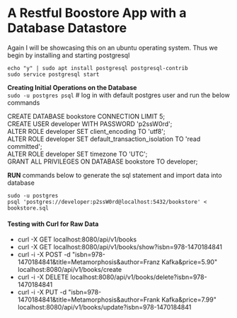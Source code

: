 # A Restful Boostore App with a Database Datastore

Again I will be showcasing this on an ubuntu operating system. Thus we begin by installing and starting postgresql

`echo "y" | sudo apt install postgresql postgresql-contrib`  
`sudo service postgresql start`

**Creating Initial Operations on the Database**  
`sudo -u postgres psql` # log in with default postgres user and run the below commands

CREATE DATABASE bookstore CONNECTION LIMIT 5;  
CREATE USER developer WITH PASSWORD 'p2ssW0rd';  
ALTER ROLE developer SET client_encoding TO 'utf8';  
ALTER ROLE developer SET default_transaction_isolation TO 'read committed';  
ALTER ROLE developer SET timezone TO 'UTC';  
GRANT ALL PRIVILEGES ON DATABASE bookstore TO developer;

**RUN** commands below to generate the sql statement and import data into database  

`sudo -u postgres`  
`psql 'postgres://developer:p2ssW0rd@localhost:5432/bookstore' < bookstore.sql`


#### Testing with Curl for Raw Data   

- curl -X GET localhost:8080/api/v1/books
- curl -X GET localhost:8080/api/v1/books/show?isbn=978-1470184841
-	curl -i -X POST -d "isbn=978-1470184841&title=Metamorphosis&author=Franz Kafka&price=5.90" localhost:8080/api/v1/books/create
-	curl -i -X DELETE localhost:8080/api/v1/books/delete?isbn=978-1470184841
- curl -i -X PUT -d "isbn=978-1470184841&title=Metamorphosis&author=Frank Kafka&price=7.99" localhost:8080/api/v1/books/update?isbn=978-1470184841